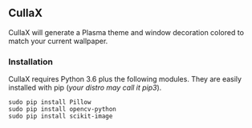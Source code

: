 ## CullaX
CullaX will generate a Plasma theme and window decoration colored to match your current wallpaper.
### Installation
CullaX requires Python 3.6 plus the following modules. They are easily installed with pip (*your distro may call it pip3*).
```
sudo pip install Pillow
sudo pip install opencv-python
sudo pip install scikit-image
```




